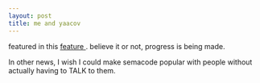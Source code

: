 ```yaml
---
layout: post
title: me and yaacov 
---
```

<p>featured in this <a href="http://www.unites.org/cfapps/WSIS/story.cfm?Sid=16">feature </a>. believe it or not, progress is being made. </p><p>In other news, I wish I could make semacode popular with people without actually having to TALK to them. </p>
